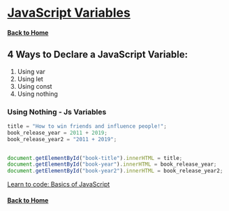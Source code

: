 # [JavaScript Variables](./js_3_variables.html)


#### [Back to Home](https://sagarkalyan1.github.io/javascript-tutorial/)




## 4 Ways to Declare a JavaScript Variable:
1. Using var
2. Using let
3. Using const
4. Using nothing


### Using Nothing - Js Variables
```js
title = "How to win friends and influence people!";
book_release_year = 2011 + 2019;
book_release_year2 = "2011 + 2019";


document.getElementById("book-title").innerHTML = title;
document.getElementById("book-year").innerHTML = book_release_year;
document.getElementById("book-year2").innerHTML = book_release_year2;
```

[Learn to code: Basics of JavaScript](https://solvprog.com)



#### [Back to Home](https://sagarkalyan1.github.io/javascript-tutorial/)
